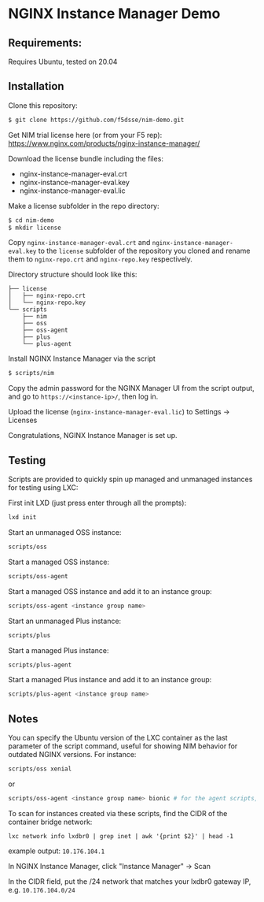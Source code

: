 # NGINX Instance Manager Demo

## Requirements:
Requires Ubuntu, tested on 20.04

## Installation
Clone this repository:

```bash
$ git clone https://github.com/f5dsse/nim-demo.git
```

Get NIM trial license here (or from your F5 rep): https://www.nginx.com/products/nginx-instance-manager/ 

Download the license bundle including the files:
- nginx-instance-manager-eval.crt
- nginx-instance-manager-eval.key
- nginx-instance-manager-eval.lic

Make a license subfolder in the repo directory: 
```bash
$ cd nim-demo
$ mkdir license
```

Copy `nginx-instance-manager-eval.crt` and `nginx-instance-manager-eval.key` to the `license` subfolder of the repository you cloned and rename them to `nginx-repo.crt` and `nginx-repo.key` respectively. 

Directory structure should look like this:
```
├── license
│   ├── nginx-repo.crt
│   └── nginx-repo.key
└── scripts
    ├── nim
    ├── oss
    ├── oss-agent
    ├── plus
    └── plus-agent
```
Install NGINX Instance Manager via the script

```bash
$ scripts/nim
```

Copy the admin password for the NGINX Manager UI from the script output, and go to `https://<instance-ip>/`, then log in.

Upload the license (`nginx-instance-manager-eval.lic`) to Settings -> Licenses

Congratulations, NGINX Instance Manager is set up.

## Testing

Scripts are provided to quickly spin up managed and unmanaged instances for testing using LXC: 

First init LXD (just press enter through all the prompts):

```bash
lxd init
```

Start an unmanaged OSS instance:

```bash
scripts/oss
```

Start a managed OSS instance:

```bash
scripts/oss-agent
```

Start a managed OSS instance and add it to an instance group:

```bash
scripts/oss-agent <instance group name>
```

Start an unmanaged Plus instance:

```bash
scripts/plus
```

Start a managed Plus instance:

```bash
scripts/plus-agent
```

Start a managed Plus instance and add it to an instance group:

```bash
scripts/plus-agent <instance group name>
```

## Notes

You can specify the Ubuntu version of the LXC container as the last parameter of the script command, useful for showing NIM behavior for outdated NGINX versions. For instance:

```bash
scripts/oss xenial
```

or

```bash
scripts/oss-agent <instance group name> bionic # for the agent scripts, first parameter needs to be set to null if not specifying an instance group
```

To scan for instances created via these scripts, find the CIDR of the container bridge network: 

```
lxc network info lxdbr0 | grep inet | awk '{print $2}' | head -1
```

example output: `10.176.104.1`

In NGINX Instance Manager, click "Instance Manager" -> Scan

In the CIDR field, put the /24 network that matches your lxdbr0 gateway IP, e.g. `10.176.104.0/24`

